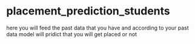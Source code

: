 # placement_prediction_students

here you will feed the past data that you have and according to your past data model will pridict that you will get placed or not
